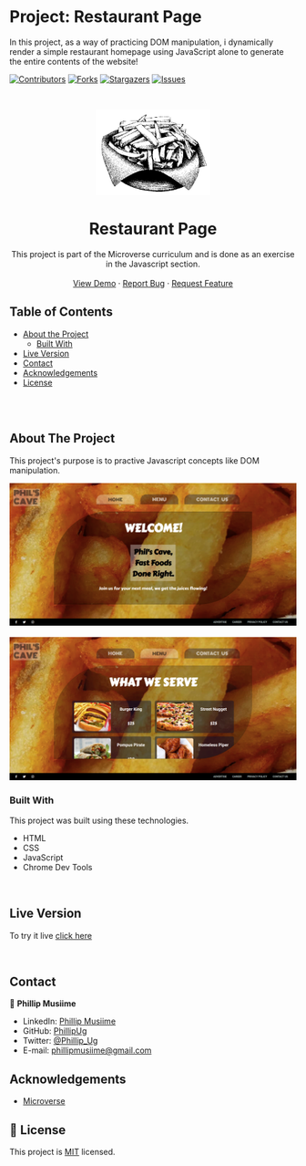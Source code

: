 # Project: Restaurant Page
In this project, as a way of practicing DOM manipulation, i dynamically render a simple restaurant homepage using JavaScript alone to generate the entire contents of the website!

<!--
*** Thanks for checking out this README Template. If you have a suggestion that would
*** make this better, please fork the repo and create a pull request or simply open
*** an issue with the tag "enhancement".
*** Thanks again! Now go create something AMAZING! :D
-->

<!-- PROJECT SHIELDS -->
<!--
*** I'm using markdown "reference style" links for readability.
*** Reference links are enclosed in brackets [ ] instead of parentheses ( ).
*** See the bottom of this document for the declaration of the reference variables
*** for contributors-url, forks-url, etc. This is an optional, concise syntax you may use.
*** https://www.markdownguide.org/basic-syntax/#reference-style-links
-->
[![Contributors][contributors-shield]][contributors-url]
[![Forks][forks-shield]][forks-url]
[![Stargazers][stars-shield]][stars-url]
[![Issues][issues-shield]][issues-url]

<!-- PROJECT LOGO -->
<br />
<p align="center">
  <a href="https://github.com/PhillipUg/restaurant-page">
    <img src="images/food2.png" alt="Logo" width="200" height="150">
  </a>

  <h1 align="center">Restaurant Page</h1>

  <p align="center">
    This project is part of the Microverse curriculum and is done as an exercise in the Javascript section.
    <br />
    <br />
    <a href="https://rawcdn.githack.com/PhillipUg/restaurant-page/4c8618cdd357352c0e2a1abfe112a9b068bf1d3c/index.html">View Demo</a>
    ·
    <a href="https://github.com/PhillipUg/restaurant-page/issues">Report Bug</a>
    ·
    <a href="https://github.com/PhillipUg/restaurant-page/issues">Request Feature</a>
  </p>
</p>

<!-- TABLE OF CONTENTS -->
## Table of Contents

* [About the Project](#about-the-project)
  * [Built With](#built-with)
* [Live Version](#live-version)
* [Contact](#contact)
* [Acknowledgements](#acknowledgements)
* [License](#license)


<br>
<br>
<!-- ABOUT THE PROJECT -->

## About The Project

This project's purpose is to practive Javascript concepts like DOM manipulation.

![Product Name Screen Shot][product-screenshot]
<br>
<br>
![Product Name Screen Shot][product-screenshot2]

<!-- ABOUT THE PROJECT -->
<!-- ## Installation

To use this app locally, this is what you need to:

* [Download](https://github.com/PhillipUg/restaurant-page/archive/master.zip) or clone this repo:
  - Clone with SSH:
  ```
    git@github.com:PhillipUg/restaurant-page.git
  ```
  - Clone with HTTPS
  ```
    https://github.com/PhillipUg/restaurant-page.git
  ```
* `cd` into the downloaded folder and run `npm install` -->

### Built With
This project was built using these technologies.
* HTML
* CSS
* JavaScript
* Chrome Dev Tools
<br>

## Live Version
To try it live [click here](https://rawcdn.githack.com/PhillipUg/restaurant-page/tree/restaurant-feature)

<br>
<!-- CONTACT -->

## Contact

👤 **Phillip Musiime**

- LinkedIn: [Phillip Musiime](https://www.linkedin.com/in/phillip-musiime/)
- GitHub: [PhillipUg](https://github.com/PhillipUg)
- Twitter: [@Phillip_Ug](https://twitter.com/Phillip_Ug)
- E-mail: phillipmusiime@gmail.com


<!-- ACKNOWLEDGEMENTS -->
## Acknowledgements
* [Microverse](https://www.microverse.org/)

<!-- MARKDOWN LINKS & IMAGES -->
<!-- https://www.markdownguide.org/basic-syntax/#reference-style-links -->
[contributors-shield]: https://img.shields.io/github/contributors/PhillipUg/restaurant-page.svg?style=flat-square
[contributors-url]: https://github.com/PhillipUg/restaurant-page/graphs/contributors
[forks-shield]: https://img.shields.io/github/forks/PhillipUg/restaurant-page.svg?style=flat-square
[forks-url]: https://github.com/PhillipUg/restaurant-page/network/members
[stars-shield]: https://img.shields.io/github/stars/PhillipUg/restaurant-page.svg?style=flat-square
[stars-url]: https://github.com/PhillipUg/restaurant-page/stargazers
[issues-shield]: https://img.shields.io/github/issues/PhillipUg/restaurant-page.svg?style=flat-square
[issues-url]: https://github.com/PhillipUg/restaurant-page/issues
[product-screenshot]: images/page1.png
[product-screenshot2]: images/page2.png


## 📝 License

This project is [MIT](https://opensource.org/licenses/MIT) licensed.
